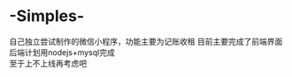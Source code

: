 # -Simples-
自己独立尝试制作的微信小程序，功能主要为记账收租                                                                                                                                                                                                                                                                                                                                                                                    目前主要完成了前端界面                                                                                                                        后端计划用nodejs+mysql完成                                                                                                                   
至于上不上线再考虑吧
